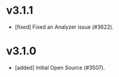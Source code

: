 # v3.1.1
- [fixed] Fixed an Analyzer issue (#3622).

# v3.1.0
- [added] Initial Open Source (#3507).
